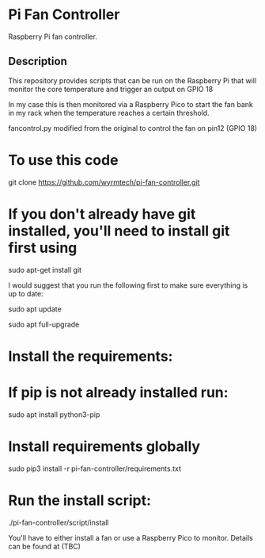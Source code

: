 # Pi Fan Controller

Raspberry Pi fan controller.

## Description

This repository provides scripts that can be run on the Raspberry Pi that will
monitor the core temperature and trigger an output on GPIO 18

In my case this is then monitored via a Raspberry Pico to start the fan bank in my rack when the temperature reaches
a certain threshold.

fancontrol.py modified from the original to control the fan on pin12 (GPIO 18)

# To use this code

git clone https://github.com/wyrmtech/pi-fan-controller.git

# If you don't already have git installed, you'll need to install git first using 

sudo apt-get install git

I would suggest that you run the following first to make sure everything is up to date:

sudo apt update

sudo apt full-upgrade

# Install the requirements:

# If pip is not already installed run:
sudo apt install python3-pip

# Install requirements globally
sudo pip3 install -r pi-fan-controller/requirements.txt

# Run the install script:

./pi-fan-controller/script/install

You'll have to either install a fan or use a Raspberry Pico to monitor.
Details can be found at (TBC)
